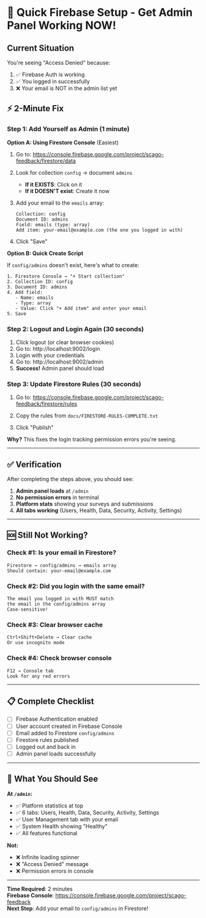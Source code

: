 # 🚀 Quick Firebase Setup - Get Admin Panel Working NOW!

## Current Situation

You're seeing "Access Denied" because:
1. ✅ Firebase Auth is working
2. ✅ You logged in successfully  
3. ❌ Your email is NOT in the admin list yet

## ⚡ 2-Minute Fix

### Step 1: Add Yourself as Admin (1 minute)

**Option A: Using Firestore Console** (Easiest)

1. Go to: https://console.firebase.google.com/project/scago-feedback/firestore/data

2. Look for collection `config` → document `admins`
   - **If it EXISTS**: Click on it
   - **If it DOESN'T exist**: Create it now

3. Add your email to the `emails` array:
   ```
   Collection: config
   Document ID: admins
   Field: emails (type: array)
   Add item: your-email@example.com (the one you logged in with)
   ```

4. Click "Save"

**Option B: Quick Create Script**

If `config/admins` doesn't exist, here's what to create:

```
1. Firestore Console → "+ Start collection"
2. Collection ID: config
3. Document ID: admins
4. Add field:
   - Name: emails
   - Type: array
   - Value: Click "+ Add item" and enter your email
5. Save
```

### Step 2: Logout and Login Again (30 seconds)

1. Click logout (or clear browser cookies)
2. Go to: http://localhost:9002/login
3. Login with your credentials
4. Go to: http://localhost:9002/admin
5. **Success!** Admin panel should load

### Step 3: Update Firestore Rules (30 seconds)

1. Go to: https://console.firebase.google.com/project/scago-feedback/firestore/rules

2. Copy the rules from `docs/FIRESTORE-RULES-COMPLETE.txt`

3. Click "Publish"

**Why?** This fixes the login tracking permission errors you're seeing.

---

## ✅ Verification

After completing the steps above, you should see:

1. **Admin panel loads** at `/admin`
2. **No permission errors** in terminal
3. **Platform stats** showing your surveys and submissions
4. **All tabs working** (Users, Health, Data, Security, Activity, Settings)

---

## 🆘 Still Not Working?

### Check #1: Is your email in Firestore?
```
Firestore → config/admins → emails array
Should contain: your-email@example.com
```

### Check #2: Did you login with the same email?
```
The email you logged in with MUST match
the email in the config/admins array
Case-sensitive!
```

### Check #3: Clear browser cache
```
Ctrl+Shift+Delete → Clear cache
Or use incognito mode
```

### Check #4: Check browser console
```
F12 → Console tab
Look for any red errors
```

---

## 📋 Complete Checklist

- [ ] Firebase Authentication enabled
- [ ] User account created in Firebase Console
- [ ] Email added to Firestore `config/admins`
- [ ] Firestore rules published
- [ ] Logged out and back in
- [ ] Admin panel loads successfully

---

## 🎯 What You Should See

**At `/admin`:**
- ✅ Platform statistics at top
- ✅ 6 tabs: Users, Health, Data, Security, Activity, Settings
- ✅ User Management tab with your email
- ✅ System Health showing "Healthy"
- ✅ All features functional

**Not:**
- ❌ Infinite loading spinner
- ❌ "Access Denied" message
- ❌ Permission errors in console

---

**Time Required**: 2 minutes  
**Firebase Console**: https://console.firebase.google.com/project/scago-feedback  
**Next Step**: Add your email to `config/admins` in Firestore!

